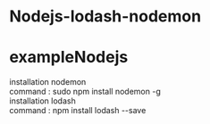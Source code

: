 # Nodejs-lodash-nodemon
<h1>exampleNodejs  <br/></h1>
installation nodemon  <br/>
command  : sudo npm install nodemon -g
 <br/>installation lodash <br/>
command :   npm install lodash --save
